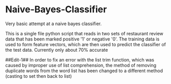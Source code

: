 # Naive-Bayes-Classifier
Very basic attempt at a naive bayes classifier.

This is a single file python script that reads in two sets of restaurant review data that has been marked positive '1' or negative '0'.  The training data is used to form feature vectors, which are then used to predict the classifier of the test data.  Currently only about 70% accurate

##Edit-1##
In order to fix an error with the list trim function, which was caused by improper use of list comprehension, the method of removing duplicate words from the word list has been changed to a different method (casting to set then back to list)
